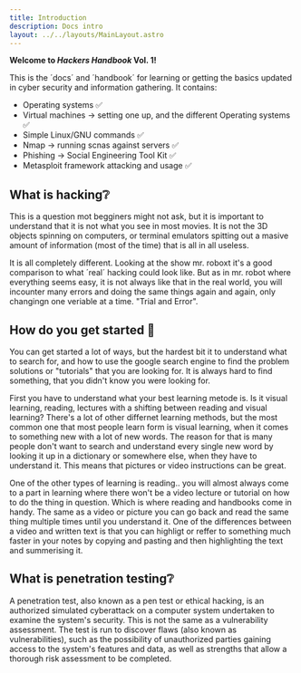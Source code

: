 ```yaml
---
title: Introduction
description: Docs intro
layout: ../../layouts/MainLayout.astro
---
```


**Welcome to *Hackers Handbook* Vol. 1!**

This is the ´docs´ and ´handbook´ for learning or getting the basics updated in cyber security and information gathering. It contains:

* Operating systems ✅
* Virtual machines -> setting one up, and the different Operating systems ✅
* Simple Linux/GNU commands ✅
* Nmap -> running scnas against servers ✅
* Phishing -> Social Engineering Tool Kit ✅
* Metasploit framework attacking and usage ✅

## What is hacking❔ 

This is a question mot begginers might not ask, but it is important to understand that it is not what you see in most movies. It is not the 3D objects spinning on computers, or terminal emulators spitting out a masive amount of information (most of the time) that is all in all useless. 

It is all completely different. Looking at the show mr. roboxt it's a good comparison to what ´real´ hacking could look like. But as in mr. robot where everything seems easy, it is not always like that in the real world, you will incounter many errors and doing the same things again and again, only changingn one veriable at a time. "Trial and Error".

## How do you get started 🤷

You can get started a lot of ways, but the hardest bit it to understand what to search for, and how to use the google search engine to find the problem solutions or "tutorials" that you are looking for. It is always hard to find something, that you didn't know you were looking for.

First you have to understand what your best learning metode is. 
Is it visual learning, reading, lectures with a shifting between reading and visual learning?
There's a lot of other differnet learning methods, but the most common one that most people learn form is visual learning, when it comes to something new with a lot of new words. The reason for that is many people don't want to search and understand every single new word by looking it up in a dictionary or somewhere else, when they have to understand it. This means that pictures or video instructions can be great.

One of the other types of learning is reading.. you will almost always come to a part in learning where there won't be a video lecture or tutorial on how to do the thing in question. Which is where reading and handbooks come in handy. The same as a video or picture you can go back and read the same thing multiple times until you understand it. 
One of the differences between a video and written text is that you can highligt or reffer to something much faster in your notes by copying and pasting and then highlighting the text and summerising it.

## What is penetration testing❔

A penetration test, also known as a pen test or ethical hacking, is an authorized simulated cyberattack on a computer system undertaken to examine the system's security. This is not the same as a vulnerability assessment. The test is run to discover flaws (also known as vulnerabilities), such as the possibility of unauthorized parties gaining access to the system's features and data, as well as strengths that allow a thorough risk assessment to be completed.


<!--
## Getting Started

To get started with this theme, check out the `README.md` in your new project directory. It provides documentation on how to use and customize this template for your own project. Keep the README around so that you can always refer back to it as you build.
--!>

<!--Found a missing feature that you can't live without? Please suggest it on Discord [(#ideas-and-suggestions channel)](https://astro.build/chat) and even consider adding it yourself on GitHub! Astro is an open source project and contributions from developers like you are how we grow!

Good luck out there, Astronaut. 🧑‍🚀
--!>